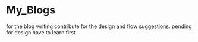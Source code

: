 # My_Blogs
for the blog writing contribute for the design and flow suggestions.
pending for design have to learn first